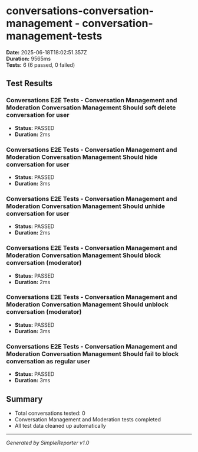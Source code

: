 # conversations-conversation-management - conversation-management-tests

**Date:** 2025-06-18T18:02:51.357Z  
**Duration:** 9565ms  
**Tests:** 6 (6 passed, 0 failed)

## Test Results


### Conversations E2E Tests - Conversation Management and Moderation Conversation Management Should soft delete conversation for user
- **Status:** PASSED
- **Duration:** 2ms



### Conversations E2E Tests - Conversation Management and Moderation Conversation Management Should hide conversation for user
- **Status:** PASSED
- **Duration:** 3ms



### Conversations E2E Tests - Conversation Management and Moderation Conversation Management Should unhide conversation for user
- **Status:** PASSED
- **Duration:** 2ms



### Conversations E2E Tests - Conversation Management and Moderation Conversation Management Should block conversation (moderator)
- **Status:** PASSED
- **Duration:** 2ms



### Conversations E2E Tests - Conversation Management and Moderation Conversation Management Should unblock conversation (moderator)
- **Status:** PASSED
- **Duration:** 3ms



### Conversations E2E Tests - Conversation Management and Moderation Conversation Management Should fail to block conversation as regular user
- **Status:** PASSED
- **Duration:** 3ms



## Summary

- Total conversations tested: 0
- Conversation Management and Moderation tests completed
- All test data cleaned up automatically

---
*Generated by SimpleReporter v1.0*
